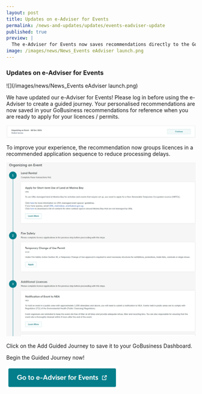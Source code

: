 ```yaml
---
layout: post
title: Updates on e-Adviser for Events
permalink: /news-and-updates/updates/events-eadviser-update
published: true
preview: |
  The e-Adviser for Events now saves recommendations directly to the GoBusiness dashboard for quick reference.
image: /images/news/News_Events eAdviser launch.png
---
```


### Updates on e-Adviser for Events

![](/images/news/News_Events eAdviser launch.png)

We have updated our e-Adviser for Events! Please log in before using the e-Adviser to create a guided journey. Your personalised recommendations are now saved in your GoBusiness recommendations for reference when you are ready to apply for your licences / permits.

![](/images/news/EventsSJUpdate1.png)

To improve your experience, the recommendation now groups licences in a recommended application sequence to reduce processing delays.

![](/images/news/EventsSJUpdate2.png)

Click on the Add Guided Journey to save it to your GoBusiness Dashboard.

Begin the Guided Journey now!

<a href="https://eadviser.gobusiness.gov.sg/events?src=guide-for-organising-events">
    <img src="/images/news/EventsSJUpdate3.png" alt="" style="width:300px; float: left;">
</a>

